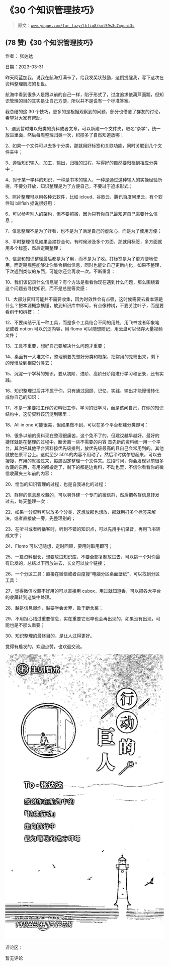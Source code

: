 # 《30 个知识管理技巧》

> 原文：[`www.yuque.com/for_lazy/thfiu8/smt59s3u7mguni3s`](https://www.yuque.com/for_lazy/thfiu8/smt59s3u7mguni3s)



## (78 赞)《30 个知识管理技巧》 

作者： 张达达 

日期：2023-03-31 

昨天阿蓝加我，说我在航海打满卡了，给我发奖状鼓励，这倒提醒我，写下这次在资料整理航海的复盘。 

航海中看到很多人是跟以前的自己一样，陷于形式了，过度追求依葫芦画瓢，但知识管理的目的其实是让自己方便，所以并不是说有一个标准答案。 

我总结的这 30 个技巧，更多的是根据观察到的问题，部分也借鉴了群友的讨论，希望对大家有帮助。 

1、遇到暂时难以归类的资料或者文章，可以新建一个文件夹，取名“杂学”，统一放进里面，然后每周整理归类一次，积攒多了自然知道放哪； 

2、如果一个文件可以去多个分类，那就用好标签和关联功能，同时关联到几个文件夹中； 

3、遵循知识输入，加工，输出，归档的过程，写得好的自然要归档到相应分类中； 

4、对于某一学科的知识，一种是书本的输入，一种是通过这种输入的实操经验所得，不要分开放，知识整理是为了方便自己，不要过于追求形式； 

5、照片整理可以用各种云软件，比如 icloud、谷歌云、腾讯百度阿里云，有个软件叫 billfish 据说很好用： 

6、可以参考别人的架构，但不要照搬，因为只有你自己最知道自己需要什么信息； 

7、信息整理不是为了好看，也不是为了满足自己的虚荣心，而是为了使用方便； 

8、平时整理信息如果会摘抄金句，有时候涉及多个方面，那就用标签，多方面就用多个标签，然后定期整理； 

9、信息和知识整理最后都是为了用，而不是为了收。打标签是为了更方便地使用，而定期规整能够让你集合相似信息，同时也能让自己更新内化，如果不整理，下次遇到类似的东西，可能你还会再收一次。不断重复： 

10、我们该记录什么信息呢？有个方法是看看你现在遇到什么问题，那么围绕着这个问题去寻找知识，而不是总是等灵感： 

11、大部分资料可能并不需要收集，因为时效性会有点强，这时候需要去看本源是什么？把本源概念搞懂，放到知识库中即可，有点像种树，不要关注叶子，而是要看树干和树枝；： 

12、不要纠结于用一种工具，而是多个工具结合不同的用处，用飞书或者印象笔记或者 notion 可以沉淀内容，用 flomo 可以随想随记，用云盘可以储存大量视频文件； 

13、工具不重要，想好自己要解决什么问题才重要； 

14、桌面有一大堆文件，整理前要先想好分类和框架，把常用的先筛出来，剩下的慢慢放到相应分类去； 

15、沉淀一个学科的知识，要从初阶、进阶、高阶分阶段进行学习和记录，还有实践。 

16、知识整理过后并不属于你，只有通过回顾、记忆、实践、输出才能慢慢转化成你自己的知识： 

17、不是一定要把工作的资料归工作，学习的归学习，而是该问自己，在你的知识结构中，这份资料该沉淀到哪里： 

18、All in one 可能很美，但如果做不到，可以在多个平台都建分类即可： 

19、很多以前的资料现在整理很痛苦，这个免不了的，但建议越早越好。最好的捷径就是在整理的过程中，断舍离一些不需要的内容 首先新的资料统一用一个平台，其次把其他平台资料按优先级排列，放优先级最高的且自己会常用到的。其他就放在原平台上。这就至少 50%的内容不用动了。然后平时偶尔想起来，可以去搜搜，有用的就搬过来，每周固定整理一个文件夹。过段时间，你会发现以前很多收藏的东西，有用的都搬走了，剩下的都是边角料，不动也罢，不信你看看你的微信收藏夹三年前的内容： 

20、恰当的知识管理的过程，也是自我进化的过程： 

21、群聊的信息想收藏的，可以另外建一个专门的微信群，然后把各群信息转发过去，每天整理一次： 

22、如果一分资料可以放多个分类，这想放那也想放，那就用打多个标签来解决，或者直接放一旁，先整理别的； 

23、在听书或者听播客时，听到不错的知识点，可以先用手机录音，再用飞书转成文字； 

24、Flomo 可以记随想，定时回顾，要用时取用即可； 

25、一篇资料很长，想要放进知识库，不要全部复制放进去，可以挑一个对你最有启发的，总结以下再放进去，长文可以放个链接； 

26、一个分区工具：直接在微信或者百度搜“电脑分区桌面壁纸”，可以找到分区工具： 

27、觉得微信收藏不好用的可以直接用 cubox，用过就知道香，可以把各大平台的收藏转到这集中处理。 

28、越是信息爆炸，越要学会舍弃，敢于断舍离； 

29、不用担心错过重要信息，实在重要它迟早也会再出现的，如果没有出现，可能也是不那么重要； 

30、知识整理的最终目的，是让人过得更好。 

觉得有启发的，欢迎点赞，也欢迎交流。 

![](img/b21872f416abb264aed5012c9ca040a6.png) 

评论区： 

暂无评论